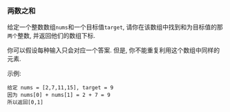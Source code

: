 
### 两数之和

给定一个整数数组``` nums ```和一个目标值``` target ```, 请你在该数组中找到和为目标值的那``` 两个 ```整数, 并返回他们的数组下标.

你可以假设每种输入只会对应一个答案. 但是, 你不能重复利用这个数组中同样的元素.

示例:
```
给定 nums = [2,7,11,15], target = 9
因为 nums[0] + nums[1] = 2 + 7 = 9
所以返回[0,1]
```
